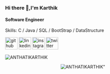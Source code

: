 ### Hi there 👋,I'm Karthik
#### Software Engineer

Skills: C / Java /  SQL / BootStrap / DataStructure

[<img src='https://cdn.jsdelivr.net/npm/simple-icons@3.0.1/icons/github.svg' alt='github' height='40'>](https://github.com/ANTHATIKARTHIK)  [<img src='https://cdn.jsdelivr.net/npm/simple-icons@3.0.1/icons/linkedin.svg' alt='linkedin' height='40'>](https://www.linkedin.com/in/anthati-karthik-26843b221//)  [<img src='https://cdn.jsdelivr.net/npm/simple-icons@3.0.1/icons/instagram.svg' alt='instagram' height='40'>](https://www.instagram.com/karthik_1112_/)  [<img src='https://cdn.jsdelivr.net/npm/simple-icons@3.0.1/icons/twitter.svg' alt='twitter' height='40'>](https://twitter.com/AnthatiKarthik1)  
<!--
*ANTHATIKARTHIK/ANTHATIKARTHIK* is a ✨ special ✨ repository because its `README.md` (this file) appears on your GitHub profile.

Here are some ideas to get you started:

- 🔭 I’m currently working on ...
- 🌱 I’m currently learning ...
- 👯 I’m looking to collaborate on ...
- 🤔 I’m looking for help with ...
- 💬 Ask me about ...
- 📫 How to reach me: ...
- 😄 Pronouns: ...
- ⚡ Fun fact: ...
-->
<p align="left"> <img src="https://komarev.com/ghpvc/?username=ANTHATIKARTHIK&label=Profile%20views&color=129e00&style=plastic" alt="ANTHATIKARTHIK" /> </p>
 <p align = "center"> <img src="https://github-readme-stats.vercel.app/api?username=ANTHATIKARTHIK&show_icons=true&theme=vision-friendly-dark" alt = ANTHATIKARTHIK" /> </p>
